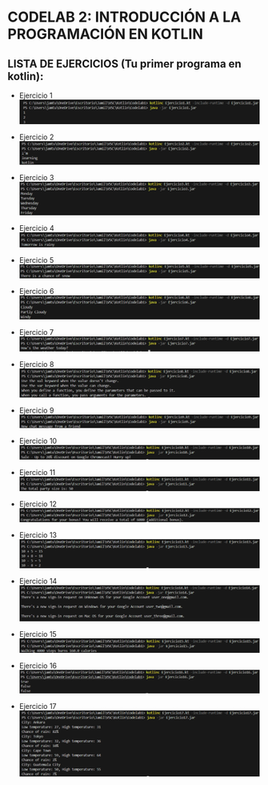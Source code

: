 # CODELAB 2: INTRODUCCIÓN A LA PROGRAMACIÓN EN KOTLIN

## LISTA DE EJERCICIOS (Tu primer programa en kotlin):
- Ejercicio 1
  ![Ejercicio 1](Imagenes/Ejercicio1.png)

- Ejercicio 2
  ![Ejercicio 2](Imagenes/Ejercicio2.png)

- Ejercicio 3
  ![Ejercicio 3](Imagenes/Ejercicio3.png)

- Ejercicio 4
  ![Ejercicio 4](Imagenes/Ejercicio4.png)

- Ejercicio 5
  ![Ejercicio 5](Imagenes/Ejercicio5.png)

- Ejercicio 6
  ![Ejercicio 6](Imagenes/Ejercicio6.png)

- Ejercicio 7
  ![Ejercicio 7](Imagenes/Ejercicio7.png)

- Ejercicio 8
  ![Ejercicio 8](Imagenes/Ejercicio8.png)

- Ejercicio 9
  ![Ejercicio 9](Imagenes/Ejercicio9.png)

- Ejercicio 10
  ![Ejercicio 10](Imagenes/Ejercicio10.png) 

- Ejercicio 11
  ![Ejercicio 11](Imagenes/Ejercicio11.png) 

- Ejercicio 12
  ![Ejercicio 12](Imagenes/Ejercicio12.png) 

- Ejercicio 13
  ![Ejercicio 13](Imagenes/Ejercicio13.png) 

- Ejercicio 14
  ![Ejercicio 14](Imagenes/Ejercicio14.png) 

- Ejercicio 15
  ![Ejercicio 15](Imagenes/Ejercicio15.png) 

- Ejercicio 16
  ![Ejercicio 16](Imagenes/Ejercicio16.png) 

- Ejercicio 17
  ![Ejercicio 17](Imagenes/Ejercicio17.png) 